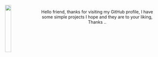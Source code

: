 <img align='left' src='http://gifgifs.com/animations/anime/neon-genesis-evangelion/neon_genesis_evangelion_3.gif' width='20%'>  


<center><p>Hello friend, thanks for visiting my GitHub profile, I have some simple projects I hope and they are to your liking, Thanks ..</p></center>

